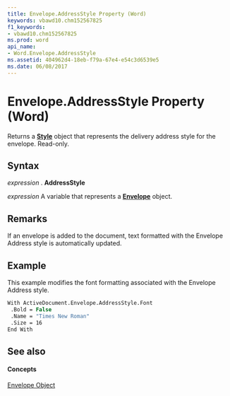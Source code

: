 ```yaml
---
title: Envelope.AddressStyle Property (Word)
keywords: vbawd10.chm152567825
f1_keywords:
- vbawd10.chm152567825
ms.prod: word
api_name:
- Word.Envelope.AddressStyle
ms.assetid: 404962d4-18eb-f79a-67e4-e54c3d6539e5
ms.date: 06/08/2017
---
```



# Envelope.AddressStyle Property (Word)

Returns a **[Style](style-object-word.md)** object that represents the delivery address style for the envelope. Read-only.


## Syntax

 _expression_ . **AddressStyle**

 _expression_ A variable that represents a **[Envelope](envelope-object-word.md)** object.


## Remarks

If an envelope is added to the document, text formatted with the Envelope Address style is automatically updated.


## Example

This example modifies the font formatting associated with the Envelope Address style.


```vb
With ActiveDocument.Envelope.AddressStyle.Font 
 .Bold = False 
 .Name = "Times New Roman" 
 .Size = 16 
End With
```


## See also


#### Concepts


[Envelope Object](envelope-object-word.md)

